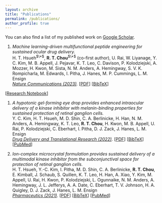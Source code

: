 ```yaml
---
layout: archive
title: "Publications"
permalink: /publications/
author_profile: true
---
```


You can also find a list of my published work on <a href="https://scholar.google.com/citations?hl=en&user=1Zl_n9MAAAAJ" target="_blank">Google Scholar</a>.

1. *Machine learning-driven multifunctional peptide engineering for sustained ocular drug delivery.* <br/>
H. T. Hsueh<sup>$\*$</sup>, **R. T. Chou**<sup>$\*$</sup> (co-first author), U. Rai, W. Liyanage, Y. C. Kim, M. B. Appell, J. Pejavar, K. T. Leo, C. Davison, P. Kolodziejski, A. Mozzer, H. Kwon, M. Sista, N. M. Anders, A. Hemingway, S. V. K. Rompicharla, M. Edwards, I. Pitha, J. Hanes, M. P. Cummings, L. M. Ensign <br/>
*<a href="https://doi.org/10.1038/s41467-023-38056-w" target="_blank">Nature Communications (2023)</a>.*
[<a href="{{base.url}}/files/Hsueh_Chou_2023_1.pdf" target="_blank">PDF</a>] 
[<a href="{{base.url}}/files/Hsueh_Chou_2023_1.bib" target="_blank">BibTeX</a>] 
<!-- [<a href="https://pubmed.ncbi.nlm.nih.gov/33900546/" target="_blank">PubMed</a>] -->
[<a href="https://rtchou.github.io/multifunctional-peptide-engineering/" target="_blank">Research Notebook</a>]

1. *A hypotonic gel-forming eye drop provides enhanced intraocular delivery of a kinase inhibitor with melanin-binding properties for sustained protection of retinal ganglion cells.* <br/>
Y. C. Kim, H. T. Hsueh, M. D. Shin, C. A. Berlinicke, H. Han, N. M. Anders, A. Hemingway, K. T. Leo, **R. T. Chou**, H. Kwon, M. B. Appell, U. Rai, P. Kolodziejski, C. Eberhart, I. Pitha, D. J. Zack, J. Hanes, L. M. Ensign <br/>
*<a href="https://link.springer.com/article/10.1007/s13346-021-00987-6" target="_blank">Drug Delivery and Translational Research (2022)</a>.*
[<a href="{{base.url}}/files/Kim_2022.pdf" target="_blank">PDF</a>] 
[<a href="{{base.url}}/files/Kim_2022.bib" target="_blank">BibTeX</a>] 
[<a href="https://pubmed.ncbi.nlm.nih.gov/33900546/" target="_blank">PubMed</a>] 

1. *Ion-complex microcrystal formulation provides sustained delivery of a multimodal kinase inhibitor from the subconjunctival space for protection of retinal ganglion cells.* <br/>
H. T. Hsueh, Y.-C. Kim, I. Pitha, M. D. Shin, C. A. Berlinicke, **R. T. Chou**, E. Kimball, J. Schaub, S. Quillen, K. T. Leo, H. Han, A. Xiao, Y. Kim, M. Appell, U. Rai, H. Kwon, P. Kolodziejski, L. Ogunnaike, N. M. Anders, A. Hemingway, J. L. Jefferys, A. A. Date, C. Eberhart, T. V. Johnson, H. A. Quigley, D. J. Zack, J. Hanes, L. M. Ensign <br/>
*<a href="https://www.mdpi.com/1999-4923/13/5/647" target="_blank">Pharmaceutics (2021)</a>.*
[<a href="{{base.url}}/files/Hsueh_2021.pdf" target="_blank">PDF</a>] 
[<a href="{{base.url}}/files/Hsueh_2021.bib" target="_blank">BibTeX</a>] 
[<a href="https://pubmed.ncbi.nlm.nih.gov/34062883/" target="_blank">PubMed</a>] 
